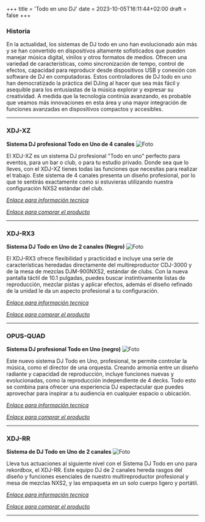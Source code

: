 +++
title = 'Todo en uno DJ'
date = 2023-10-05T16:11:44+02:00
draft = false
+++

### Historia

En la actualidad, los sistemas de DJ todo en uno han evolucionado aún más y se han convertido en dispositivos altamente sofisticados que pueden manejar música digital, vinilos y otros formatos de medios. Ofrecen una variedad de características, como sincronización de tempo, control de efectos, capacidad para reproducir desde dispositivos USB y conexión con software de DJ en computadoras.
Estos controladores de DJ todo en uno han democratizado la práctica del DJing al hacer que sea más fácil y asequible para los entusiastas de la música explorar y expresar su creatividad. A medida que la tecnología continúa avanzando, es probable que veamos más innovaciones en esta área y una mayor integración de funciones avanzadas en dispositivos compactos y accesibles.

***


### XDJ-XZ
**Sistema DJ profesional Todo en Uno de 4 canales**
![Foto](/images/todo1.png)

El XDJ-XZ es un sistema DJ profesional "Todo en uno" perfecto para eventos, para un bar o club, o para tu estudio privado. Donde sea que lo lleves, con el XDJ-XZ tienes todas las funciones que necesitas para realizar el trabajo. Este sistema de 4 canales presenta un diseño profesional, por lo que te sentirás exactamente como si estuvieras utilizando nuestra configuración NXS2 estándar del club.

[*Enlace para información tecnica*](https://www.pioneerdj.com/es-es/product/all-in-one-system/xdj-xz/black/overview/)

[*Enlace para comprar el producto*](https://djmania.es/p/pioneer-dj-xdj-xz?gad=1&gclid=CjwKCAjw4P6oBhBsEiwAKYVkq91NwOLxYxbArG4WjHnNJvvZ5VilhWiEggZq6Js0GwAkfjsGvEvd3xoCUjsQAvD_BwE)


***



### XDJ-RX3
**Sistema DJ Todo en Uno de 2 canales (Negro)**
![Foto](/images/todo2.png)

El XDJ-RX3 ofrece flexibilidad y practicidad e incluye una serie de características heredadas directamente del multireproductor CDJ-3000 y de la mesa de mezclas DJM-900NXS2, estándar de clubs. Con la nueva pantalla táctil de 10.1 pulgadas, puedes buscar instintivamente listas de reproducción, mezclar pistas y aplicar efectos, además el diseño refinado de la unidad le da un aspecto profesional a tu configuración.

[*Enlace para información tecnica*](https://www.pioneerdj.com/es-es/product/all-in-one-system/xdj-rx3/black/overview/)

[*Enlace para comprar el producto*](https://www.unionmusical.es/663686-controladora-de-dj-pioneer-dj-xdj-rx3?gclid=CjwKCAjw4P6oBhBsEiwAKYVkq9HL2gBmPt3xD9GGQxMNuGDZvMjj8Sti39GUUpm_RNKmtXIcN02L6xoCDV0QAvD_BwE)


***



### OPUS-QUAD
**Sistema DJ profesional Todo en Uno (negro)**
![Foto](/images/todo3.png)

Este nuevo sistema DJ Todo en Uno, profesional, te permite controlar la música, como el director de una orquesta. Creando armonía entre un diseño radiante y capacidad de reproducción, incluye funciones nuevas y evolucionadas, como la reproducción independiente de 4 decks. Todo esto se combina para ofrecer una experiencia DJ espectacular que puedes aprovechar para inspirar a tu audiencia en cualquier espacio o ubicación.

[*Enlace para información tecnica*](https://www.pioneerdj.com/es-es/product/all-in-one-system/opus-quad/black/overview/)

[*Enlace para comprar el producto*](https://www.unionmusical.es/677490-controladora-de-dj-pioneer-dj-opus-quad-all-in-one?gclid=CjwKCAjw4P6oBhBsEiwAKYVkq_OU41zwNf2WT0jaOl1NFCeAV-Ttzegoa1pxwI598PRDw8BhMHXDZxoCi5UQAvD_BwE)

***


### XDJ-RR
**Sistema de DJ Todo en Uno de 2 canales**
![Foto](/images/todo4.png)

Lleva tus actuaciones al siguiente nivel con el Sistema DJ Todo en uno para rekordbox, el XDJ-RR. Este equipo DJ de 2 canales hereda rasgos del diseño y funciones esenciales de nuestro multireproductor profesional y mesa de mezclas NXS2, y las empaqueta en un solo cuerpo ligero y portátil.


[*Enlace para información tecnica*](https://www.pioneerdj.com/es-es/product/all-in-one-system/xdj-rr/black/overview/)

[*Enlace para comprar el producto*](https://www.unionmusical.es/616100-controladora-de-dj-pioneer-dj-xdj-rr?gclid=CjwKCAjw4P6oBhBsEiwAKYVkq1FFDd89xK0quzZj0e-y8fbyVyJWJ4at6l5JQL9JSAw76MTd6hkJnxoCINMQAvD_BwE)


***

